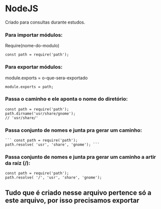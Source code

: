 # NodeJS
 Criado para consultas durante estudos.
### Para importar módulos: 
Require(nome-do-modulo)

    const path = require('path');

### Para exportar módulos:
module.exports = o-que-sera-exportado

    module.exports = path;
  

###  Passa o caminho e ele aponta o nome do diretório:
    const path = require('path');
    path.dirname('usr/share/gnome');
    // 'usr/share/'

### Passa conjunto de nomes e junta pra gerar um caminho:
    ``` const path = require('path');
    path.resolve( 'usr', 'share', 'gnome'); ```

### Passa conjunto de nomes e junta pra gerar um caminho a artir da raíz (/): 
    const path = require('path');
    path.resolve( '/', 'usr', 'share', 'gnome');

## Tudo que é criado nesse arquivo pertence só a este arquivo, por isso precisamos exportar 